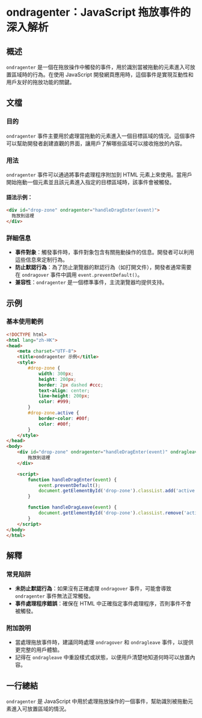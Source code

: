 <!--
Meta Description: # ondragenter：JavaScript 拖放事件的深入解析 ## 概述 `ondragenter` 是一個在拖放操作中觸發的事件，用於識別當被拖動的元素進入可放置區域時的行為。在使用 JavaScript 開發網頁應用時，這個事件是實現互動性和用戶友好的拖放功能的關鍵。 ## 文檔 ###...
Meta Keywords: ondragenter, html, event, drop, zone
-->

# ondragenter：JavaScript 拖放事件的深入解析

## 概述
`ondragenter` 是一個在拖放操作中觸發的事件，用於識別當被拖動的元素進入可放置區域時的行為。在使用 JavaScript 開發網頁應用時，這個事件是實現互動性和用戶友好的拖放功能的關鍵。

## 文檔
### 目的
`ondragenter` 事件主要用於處理當拖動的元素進入一個目標區域的情況。這個事件可以幫助開發者創建直觀的界面，讓用戶了解哪些區域可以接收拖放的內容。

### 用法
`ondragenter` 事件可以通過將事件處理程序附加到 HTML 元素上來使用。當用戶開始拖動一個元素並且該元素進入指定的目標區域時，該事件會被觸發。

#### 語法示例：
```html
<div id="drop-zone" ondragenter="handleDragEnter(event)">
  拖放到這裡
</div>
```

### 詳細信息
- **事件對象**：觸發事件時，事件對象包含有關拖動操作的信息。開發者可以利用這些信息來定制行為。
- **防止默認行為**：為了防止瀏覽器的默認行為（如打開文件），開發者通常需要在 `ondragover` 事件中調用 `event.preventDefault()`。
- **兼容性**：`ondragenter` 是一個標準事件，主流瀏覽器均提供支持。

## 示例
### 基本使用範例
```html
<!DOCTYPE html>
<html lang="zh-HK">
<head>
    <meta charset="UTF-8">
    <title>ondragenter 示例</title>
    <style>
        #drop-zone {
            width: 300px;
            height: 200px;
            border: 2px dashed #ccc;
            text-align: center;
            line-height: 200px;
            color: #999;
        }
        #drop-zone.active {
            border-color: #00f;
            color: #00f;
        }
    </style>
</head>
<body>
    <div id="drop-zone" ondragenter="handleDragEnter(event)" ondragleave="handleDragLeave(event)">
        拖放到這裡
    </div>

    <script>
        function handleDragEnter(event) {
            event.preventDefault();
            document.getElementById('drop-zone').classList.add('active');
        }

        function handleDragLeave(event) {
            document.getElementById('drop-zone').classList.remove('active');
        }
    </script>
</body>
</html>
```

## 解釋
### 常見陷阱
- **未防止默認行為**：如果沒有正確處理 `ondragover` 事件，可能會導致 `ondragenter` 事件無法正常觸發。
- **事件處理程序錯誤**：確保在 HTML 中正確指定事件處理程序，否則事件不會被觸發。

### 附加說明
- 當處理拖放事件時，建議同時處理 `ondragover` 和 `ondragleave` 事件，以提供更完整的用戶體驗。
- 記得在 `ondragleave` 中重設樣式或狀態，以便用戶清楚地知道何時可以放置內容。

## 一行總結
`ondragenter` 是 JavaScript 中用於處理拖放操作的一個事件，幫助識別被拖動元素進入可放置區域的情況。